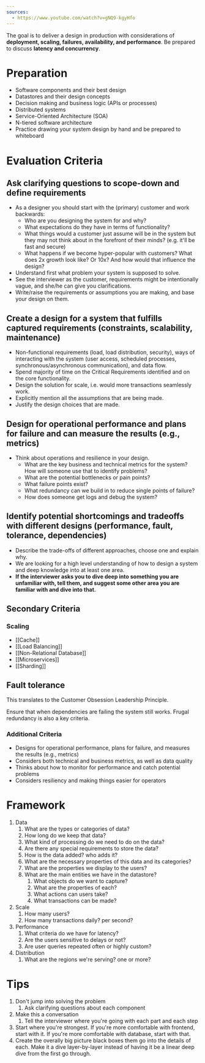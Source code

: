 ```yaml
---
sources:
  - https://www.youtube.com/watch?v=gNQ9-kgyHfo
---
```

The goal is to deliver a design in production with considerations of **deployment, scaling, failures, availability, and performance**. Be prepared to discuss **latency and concurrency**.
# Preparation

- Software components and their best design
- Datastores and their design concepts
- Decision making and business logic (APIs or processes)
- Distributed systems
- Service-Oriented Architecture (SOA)
- N-tiered software architecture
- Practice drawing your system design by hand and be prepared to whiteboard
# Evaluation Criteria

## Ask clarifying questions to scope-down and define requirements

- As a designer you should start with the (primary) customer and work backwards:
    - Who are you designing the system for and why?
    - What expectations do they have in terms of functionality?
    - What things would a customer just assume will be in the system but they may not think about in the forefront of their minds? (e.g. it'll be fast and secure)
    - What happens if we become hyper-popular with customers? What does 2x growth look like? Or 10x? And how would that influence the design? 
- Understand first what problem your system is supposed to solve.
- See the interviewer as the customer, requirements might be intentionally vague, and she/he can give you clarifications. 
- Write/raise the requirements or assumptions you are making, and base your design on them.
## Create a design for a system that fulfills captured requirements (constraints, scalability, maintenance)

- Non-functional requirements (load, load distribution, security), ways of interacting with the system (user access, scheduled processes, synchronous/asynchronous communication), and data flow.
- Spend majority of time on the Critical Requirements identified and on the core functionality.
- Design the solution for scale, i.e. would more transactions seamlessly work.
- Explicitly mention all the assumptions that are being made.
- Justify the design choices that are made.
## Design for operational performance and plans for failure and can measure the results (e.g., metrics)

- Think about operations and resilience in your design.
	- What are the key business and technical metrics for the system? How will someone use that to identify problems?
	- What are the potential bottlenecks or pain points?
	- What failure points exist?
	- What redundancy can we build in to reduce single points of failure?
	- How does someone get logs and debug the system?
## Identify potential shortcomings and tradeoffs with different designs (performance, fault, tolerance, dependencies)

- Describe the trade-offs of different approaches, choose one and explain why.
- We are looking for a high level understanding of how to design a system and deep knowledge into at least one area. 
- **If the interviewer asks you to dive deep into something you are unfamiliar with, tell them, and suggest some other area you are familiar with and dive into that.**
## Secondary Criteria

### Scaling

- [[Cache]]
- [[Load Balancing]]
- [[Non-Relational Database]]
- [[Microservices]]
- [[Sharding]]
## Fault tolerance

This translates to the Customer Obsession Leadership Principle.

Ensure that when dependencies are failing the system still works. Frugal redundancy is also a key criteria.
### Additional Criteria

- Designs for operational performance, plans for failure, and measures the results (e.g., metrics)
- Considers both technical and business metrics, as well as data quality
- Thinks about how to monitor for performance and catch potential problems
- Considers resiliency and making things easier for operators

# Framework

1. Data
	1. What are the types or categories of data?
	2. How long do we keep that data?
	3. What kind of processing do we need to do on the data?
	4. Are there any special requirements to store the data?
	5. How is the data added? who adds it?
	6. What are the necessary properties of this data and its categories?
	7. What are the properties we display to the users?
	8. What are the main entities we have in the datastore?
		1. What objects do we want to capture?
		2. What are the properties of each?
		3. What actions can users take?
		4. What transactions can be made?
2. Scale
	1. How many users?
	2. How many transactions daily? per second?
3. Performance
	1. What criteria do we have for latency?
	2. Are the users sensitive to delays or not?
	3. Are user queries repeated often or highly custom?
4. Distribution
	1. What are the regions we're serving? one or more?
# Tips

1. Don't jump into solving the problem
	1. Ask clarifying questions about each component
2. Make this a conversation
	1. Tell the interviewer where you're going with each part and each step
3. Start where you're strongest. If you're more comfortable with frontend, start with it. If you're more comfortable with database, start with that.
4. Create the overally big picture black boxes them go into the details of each. Make it a dive layer-by-layer instead of having it be a linear deep dive from the first go through.